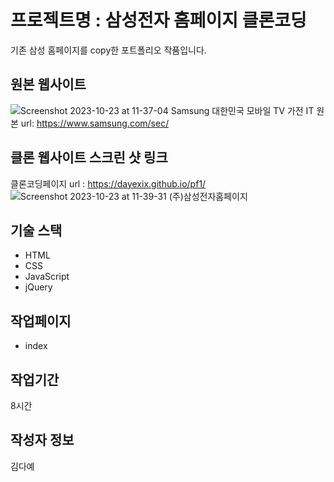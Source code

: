 # 프로젝트명 : 삼성전자 홈페이지 클론코딩
기존 삼성 홈페이지를 copy한 포트폴리오 작품입니다.

## 원본 웹사이트
![Screenshot 2023-10-23 at 11-37-04 Samsung 대한민국 모바일 TV 가전 IT](https://github.com/dayexix/pf1/assets/142555220/c834eb26-7a31-448d-8c16-5988c0647053)
원본 url: https://www.samsung.com/sec/

## 클론 웹사이트 스크린 샷 링크
클론코딩페이지 url : https://dayexix.github.io/pf1/
![Screenshot 2023-10-23 at 11-39-31 (주)삼성전자홈페이지](https://github.com/dayexix/pf1/assets/142555220/54e45ab3-1d6d-44b7-9c27-a9822e8b6b3f)


## 기술 스택
- HTML
- CSS
- JavaScript
- jQuery

## 작업페이지
- index

## 작업기간
8시간

## 작성자 정보
김다예
